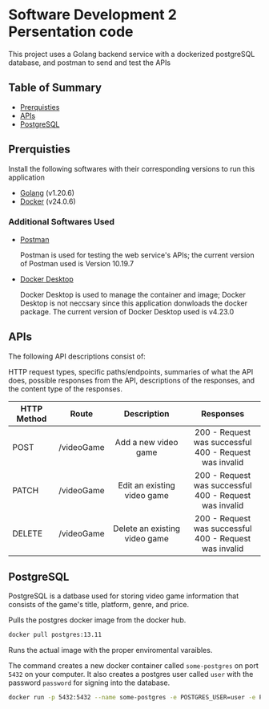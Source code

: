# Software Development 2 Persentation code
This project uses a Golang backend service with a dockerized postgreSQL database, and postman to send and test the APIs

## Table of Summary


- [Prerquisties](#prerquisties)
- [APIs](#apis)
- [PostgreSQL](#postgresql)

## Prerquisties

Install the following softwares with their corresponding versions to run this application

- [Golang](https://go.dev/) (v1.20.6)
- [Docker](https://www.docker.com/) (v24.0.6)

### Additional Softwares Used

- [Postman](https://www.postman.com/)

  Postman is used for testing the web service's APIs; the current version of Postman used is Version 10.19.7

- [Docker Desktop](https://www.docker.com/products/docker-desktop/)

  Docker Desktop is used to manage the container and image; Docker Desktop is not neccsary since this application donwloads the docker package. The current version of Docker Desktop used is v4.23.0

## APIs

  The following API descriptions consist of:
  
  HTTP request types, specific paths/endpoints, summaries of what the API does, possible responses from the API, descriptions of the responses, and the content type of the responses.

| HTTP Method   | Route         | Description | Responses|
| ------------- |:-------------:|:---------------:|:---------:|
| POST     |/videoGame | Add a new video game  |   200 - Request was successful <br>400 - Request was invalid| 
| PATCH      | /videoGame  |   Edit an existing video game  |  200 - Request was successful <br>400 - Request was invalid     |
| DELETE | /videoGame     |    Delete an existing video game  |  200 - Request was successful <br>400 - Request was invalid     |

## PostgreSQL

  PostgreSQL is a datbase used for storing video game information that consists of the game's title, platform, genre, and price. 
  
  Pulls the postgres docker image from the docker hub.
  ```bash
 docker pull postgres:13.11
  ```
  Runs the actual image with the proper enviromental varaibles. 
  
  The command creates a new docker container called `some-postgres` on port `5432` on your computer. It also creates a postgres user called `user` with the password `password` for signing into the database.
 ```bash
 docker run -p 5432:5432 --name some-postgres -e POSTGRES_USER=user -e POSTGRES_PASSWORD=password -d postgres:13.11
  ```
